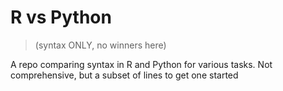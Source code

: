 # R vs Python 

> (syntax ONLY, no winners here)

A repo comparing syntax in R and Python for various tasks. Not comprehensive, but a subset of lines to get one started
